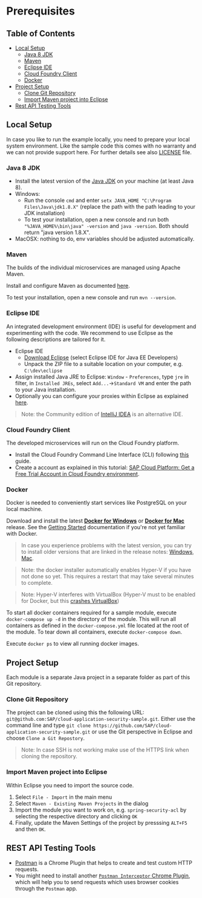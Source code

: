 # Prerequisites

## Table of Contents
- [Local Setup](#headline-2)
  - [Java 8 JDK](#headline-2.2)
  - [Maven](#headline-2.3)
  - [Eclipse IDE](#headline-2.4)
  - [Cloud Foundry Client](#headline-2.6)
  - [Docker](#headline-2.7)
- [Project Setup](#headline-3)
  - [Clone Git Repository](#headline-3.1)
  - [Import Maven project into Eclipse](#headline-3.2)
- [Rest API Testing Tools](#headline-4)

<a id="headline-2"></a>
## Local Setup
In case you like to run the example locally, you need to prepare your local system environment. Like the sample code this comes with no warranty and we can not provide support here. For further details see also [LICENSE](/LICENSE.pdf) file.

<a id="headline-2.2"></a>
### Java 8 JDK
- Install the latest version of the [Java JDK](http://www.oracle.com/technetwork/java/javase/downloads/index.html) on your machine (at least Java 8).
- Windows:
    - Run the console `cmd` and enter `setx JAVA_HOME "C:\Program Files\Java\jdk1.8.X"` (replace the path with the path leading to your JDK installation)
    - To test your installation, open a new console and run both `"%JAVA_HOME%\bin\java" -version` and `java -version`. Both should return "java version 1.8.X".
- MacOSX: nothing to do, env variables should be adjusted automatically.

<a id="headline-2.3"></a>
### Maven
The builds of the individual microservices are managed using Apache Maven.

Install and configure Maven as documented [here](https://maven.apache.org/users/index.html).

To test your installation, open a new console and run `mvn --version`.


<a id="headline-2.4"></a>
### Eclipse IDE
An integrated development environment (IDE) is useful for development and experimenting with the code.
We recommend to use Eclipse as the following descriptions are tailored for it.

- Eclipse IDE
  - [Download Eclipse](https://spring.io/tools/eclipse) (select Eclipse IDE for Java EE Developers)
  - Unpack the ZIP file to a suitable location on your computer, e.g. `C:\dev\eclipse`
- Assign installed Java JRE to Eclipse: `Window` - `Preferences`, type `jre` in filter, in `Installed JREs`, select `Add...`->`Standard VM` and enter the path to your Java installation.
- Optionally you can configure your proxies within Eclipse as explained [here](https://help.eclipse.org/mars/index.jsp?topic=%2Forg.eclipse.platform.doc.user%2Freference%2Fref-net-preferences.htm).

> Note: the Community edition of [IntelliJ IDEA](https://www.jetbrains.com/idea/) is an alternative IDE.


<a id="headline-2.6"></a>
### Cloud Foundry Client
The developed microservices will run on the Cloud Foundry platform.

- Install the Cloud Foundry Command Line Interface (CLI) following [this](https://docs.cloudfoundry.org/cf-cli/install-go-cli.html) guide.
- Create a account as explained in this tutorial: [SAP Cloud Platform: Get a Free Trial Account in Cloud Foundry environment](https://help.sap.com/viewer/65de2977205c403bbc107264b8eccf4b/Cloud/en-US/e3d82674bd68448eb85198619aa99b6d.html#42e7e54590424e65969fced1acd47694.html).


<a id="headline-2.7"></a>
### Docker
Docker is needed to conveniently start services like PostgreSQL on your local machine.

Download and install the latest [**Docker for Windows**](https://www.docker.com/docker-windows) or [**Docker for Mac**](https://www.docker.com/docker-mac) release.
See the [Getting Started](https://docs.docker.com/get-started/) documentation if you're not yet familiar with Docker.

> In case you experience problems with the latest version, you can try to install older versions that are linked in the release notes: [Windows](https://docs.docker.com/docker-for-windows/release-notes/), [Mac](https://docs.docker.com/docker-for-mac/release-notes/).

> Note: the docker installer automatically enables Hyper-V if you have not done so yet.
This requires a restart that may take several minutes to complete.

> Note: Hyper-V interferes with VirtualBox (Hyper-V must to be enabled for Docker, but this [crashes VirtualBox](https://www.virtualbox.org/ticket/16801))

To start all docker containers required for a sample module, execute `docker-compose up -d` in the directory of the module.
This will run all containers as defined in the `docker-compose.yml` file located at the root of the module. To tear down all containers, execute `docker-compose down`.

Execute `docker ps` to view all running docker images.


<a id="headline-3"></a>
## Project Setup
Each module is a separate Java project in a separate folder as part of this Git repository.

<a id="headline-3.1"></a>
### Clone Git Repository
The project can be cloned using this the following URL: `git@github.com:SAP/cloud-application-security-sample.git`.
Either use the command line and type `git clone https://github.com/SAP/cloud-application-security-sample.git` or use the Git perspective in Eclipse and choose `Clone a Git Repostory`.

> Note: In case SSH is not working make use of the HTTPS link when cloning the repository.

<a id="headline-3.2"></a>
### Import Maven project into Eclipse
Within Eclipse you need to import the source code.

1. Select `File - Import` in the main menu
2. Select `Maven - Existing Maven Projects` in the dialog
3. Import the module you want to work on, e.g. `spring-security-acl` by selecting the respective directory and clicking `OK`
4. Finally, update the Maven Settings of the project by presssing `ALT+F5` and then `OK`.

<a id="headline-4"></a>
## REST API Testing Tools
- [Postman](https://chrome.google.com/webstore/detail/postman/fhbjgbiflinjbdggehcddcbncdddomop) is a Chrome Plugin that helps to create and test custom HTTP requests.
- You might need to install another [`Postman Interceptor` Chrome Plugin](https://chrome.google.com/webstore/detail/postman-interceptor/aicmkgpgakddgnaphhhpliifpcfhicfo), which will help you to send requests which uses browser cookies through the `Postman` app.
